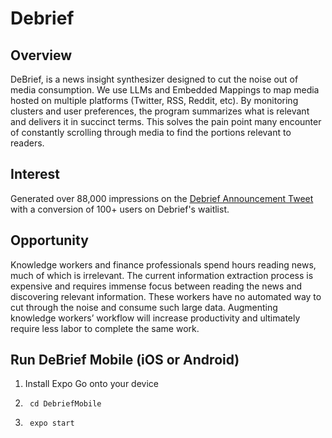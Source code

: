 # Debrief
## Overview
DeBrief, is a news insight synthesizer designed to cut the noise out of media consumption. We use LLMs and Embedded Mappings to map media hosted on multiple platforms (Twitter, RSS, Reddit, etc). By monitoring clusters and user preferences, the program summarizes what is relevant and delivers it in succinct terms. This solves the pain point many encounter of constantly scrolling through media to find the portions relevant to readers.

## Interest
Generated over 88,000 impressions on the [Debrief Announcement Tweet](https://twitter.com/minafahmi_/status/1642899127427125254?s=46&t=FEAelgSnjY-y4meDl6F6Xg) with a conversion of 100+ users on Debrief's waitlist.

## Opportunity
Knowledge workers and finance professionals spend hours reading news, much of which is irrelevant. The current information extraction process is expensive and requires immense focus between reading the news and discovering relevant information. These workers have no automated way to cut through the noise and consume such large data. Augmenting knowledge workers’ workflow will increase productivity and ultimately require less labor to complete the same work.

## Run DeBrief Mobile (iOS or Android)

1. Install Expo Go onto your device
2.      cd DebriefMobile
3.      expo start
